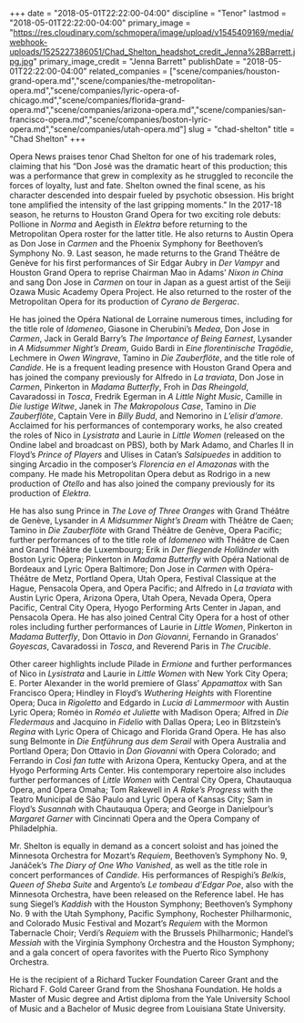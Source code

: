 +++
date = "2018-05-01T22:22:00-04:00"
discipline = "Tenor"
lastmod = "2018-05-01T22:22:00-04:00"
primary_image = "https://res.cloudinary.com/schmopera/image/upload/v1545409169/media/webhook-uploads/1525227386051/Chad_Shelton_headshot_credit_Jenna%2BBarrett.jpg.jpg"
primary_image_credit = "Jenna Barrett"
publishDate = "2018-05-01T22:22:00-04:00"
related_companies = ["scene/companies/houston-grand-opera.md","scene/companies/the-metropolitan-opera.md","scene/companies/lyric-opera-of-chicago.md","scene/companies/florida-grand-opera.md","scene/companies/arizona-opera.md","scene/companies/san-francisco-opera.md","scene/companies/boston-lyric-opera.md","scene/companies/utah-opera.md"]
slug = "chad-shelton"
title = "Chad Shelton"
+++

Opera News praises tenor Chad Shelton for one of his trademark roles, claiming that his “Don José was the dramatic heart of this production; this was a performance that grew in complexity as he struggled to reconcile the forces of loyalty, lust and fate. Shelton owned the final scene, as his character descended into despair fueled by psychotic obsession. His bright tone amplified the intensity of the last gripping moments.”  In the 2017-18 season, he returns to Houston Grand Opera for two exciting role debuts: Pollione in *Norma* and Aegisth in *Elektra* before returning to the Metropolitan Opera roster for the latter title. He also returns to Austin Opera as Don Jose in *Carmen* and the Phoenix Symphony for Beethoven’s Symphony No. 9.  Last season, he made returns to the Grand Théâtre de Genève for his first performances of Sir Edgar Aubry in *Der Vampyr* and Houston Grand Opera to reprise Chairman Mao in Adams’ *Nixon in China* and sang Don Jose in *Carmen* on tour in Japan as a guest artist of the Seiji Ozawa Music Academy Opera Project.  He also returned to the roster of the Metropolitan Opera for its production of *Cyrano de Bergerac*.    

He has joined the Opéra National de Lorraine numerous times, including for the title role of *Idomeneo*, Giasone in Cherubini’s *Medea*, Don Jose in *Carmen*, Jack in Gerald Barry’s *The Importance of Being Earnest*, Lysander in *A Midsummer Night’s Dream*, Guido Bardi in *Eine florentinische Tragödie*, Lechmere in *Owen Wingrave*, Tamino in *Die Zauberflöte*, and the title role of *Candide*.  He is a frequent leading presence with Houston Grand Opera and has joined the company previously for Alfredo in *La traviata*, Don Jose in *Carmen*, Pinkerton in *Madama Butterfly*, Froh in *Das Rheingold*, Cavaradossi in *Tosca*, Fredrik Egerman in *A Little Night Music*, Camille in *Die lustige Witwe*, Janek in *The Makropolous Case*, Tamino in *Die Zauberflöte*, Captain Vere in *Billy Budd*, and Nemorino in *L’elisir d’amore*.  Acclaimed for his performances of contemporary works, he also created the roles of Nico in *Lysistrata* and Laurie in *Little Women* (released on the Ondine label and broadcast on PBS), both by Mark Adamo, and Charles II in Floyd’s *Prince of Players* and Ulises in Catan’s *Salsipuedes* in addition to singing Arcadio in the composer’s *Florencia en el Amazonas* with the company.  He made his Metropolitan Opera debut as Rodrigo in a new production of *Otello* and has also joined the company previously for its production of *Elektra*.

He has also sung Prince in *The Love of Three Oranges* with Grand Théâtre de Genève, Lysander in *A Midsummer Night’s Dream* with Théâtre de Caen; Tamino in *Die Zauberflöte* with Grand Théâtre de Genève, Opera Pacific; further performances of to the title role of *Idomeneo* with Théâtre de Caen and Grand Théâtre de Luxembourg; Erik in *Der fliegende Holländer* with Boston Lyric Opera; Pinkerton in *Madama Butterfly* with Opéra National de Bordeaux and Lyric Opera Baltimore; Don Jose in *Carmen* with Opéra-Théâtre de Metz, Portland Opera, Utah Opera, Festival Classique at the Hague, Pensacola Opera, and Opera Pacific; and Alfredo in *La traviata* with Austin Lyric Opera, Arizona Opera, Utah Opera, Nevada Opera, Opera Pacific, Central City Opera, Hyogo Performing Arts Center in Japan, and Pensacola Opera.  He has also joined Central City Opera for a host of other roles including further performances of Laurie in *Little Women*, Pinkerton in *Madama Butterfly*, Don Ottavio in *Don Giovanni*, Fernando in Granados’ *Goyescas*, Cavaradossi in *Tosca*, and Reverend Paris in *The Crucible*.

Other career highlights include Pilade in *Ermione* and further performances of Nico in *Lysistrata* and Laurie in *Little Women* with New York City Opera; E. Porter Alexander in the world premiere of Glass’ *Appamattox* with San Francisco Opera; Hindley in Floyd’s *Wuthering Heights* with Florentine Opera; Duca in *Rigoletto* and Edgardo in *Lucia di Lammermoor* with Austin Lyric Opera; Roméo in *Roméo et Juliette* with Madison Opera; Alfred in *Die Fledermaus* and Jacquino in *Fidelio* with Dallas Opera; Leo in Blitzstein’s *Regina* with Lyric Opera of Chicago and Florida Grand Opera.  He has also sung Belmonte in *Die Entführung aus dem Serail* with Opera Australia and Portland Opera; Don Ottavio in *Don Giovanni* with Opera Colorado; and Ferrando in *Così fan tutte* with Arizona Opera, Kentucky Opera, and at the Hyogo Performing Arts Center.  His contemporary repertoire also includes further performances of *Little Women* with Central City Opera, Chautauqua Opera, and Opera Omaha; Tom Rakewell in *A Rake’s Progress* with the Teatro Municipal de São Paulo and Lyric Opera of Kansas City; Sam in Floyd’s *Susannah* with Chautauqua Opera; and George in Danielpour’s *Margaret Garner* with Cincinnati Opera and the Opera Company of Philadelphia.  

Mr. Shelton is equally in demand as a concert soloist and has joined the Minnesota Orchestra for Mozart’s *Requiem*, Beethoven’s Symphony No. 9, Janáček’s *The Diary of One Who Vanished*, as well as the title role in concert performances of *Candide*.  His performances of Respighi’s *Belkis*, *Queen of Sheba Suite* and Argento’s *Le tombeau d’Edgar Poe*, also with the Minnesota Orchestra, have been released on the Reference label.  He has sung Siegel’s *Kaddish* with the Houston Symphony; Beethoven’s Symphony No. 9 with the Utah Symphony, Pacific Symphony, Rochester Philharmonic, and Colorado Music Festival and Mozart’s *Requiem* with the Mormon Tabernacle Choir; Verdi’s *Requiem* with the Brussels Philharmonic; Handel’s *Messiah* with the Virginia Symphony Orchestra and the Houston Symphony; and a gala concert of opera favorites with the Puerto Rico Symphony Orchestra.

He is the recipient of a Richard Tucker Foundation Career Grant and the Richard F. Gold Career Grand from the Shoshana Foundation.  He holds a Master of Music degree and Artist diploma from the Yale University School of Music and a Bachelor of Music degree from Louisiana State University.
